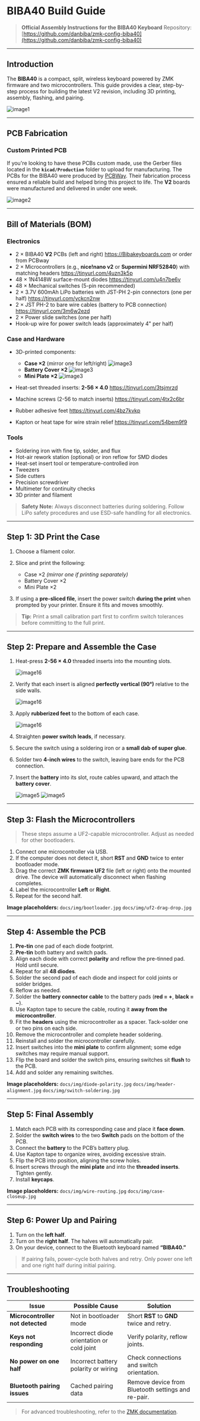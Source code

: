 # BIBA40 Build Guide

> **Official Assembly Instructions for the BIBA40 Keyboard**
> Repository: [https://github.com/danbiba/zmk-config-biba40](https://github.com/danbiba/zmk-config-biba40)

---

## Introduction

The **BIBA40** is a compact, split, wireless keyboard powered by ZMK firmware and two microcontrollers. This guide provides a clear, step-by-step process for building the latest V2 revision, including 3D printing, assembly, flashing, and pairing.

![image1](images/Glamour_Shot.jpg)

---

## PCB Fabrication

### Custom Printed PCB

If you're looking to have these PCBs custom made, use the Gerber files located in the **`kicad/Production`** folder to upload for manufacturing. The PCBs for the BIBA40 were produced by [PCBWay](https://www.pcbway.com/). Their fabrication process ensured a reliable build and helped bring this project to life. The **V2** boards were manufactured and delivered in under one week.

![image2](images/PXL_20250418_230730889.jpg)

---

## Bill of Materials (BOM)

### Electronics

* 2 × BIBA40 **V2** PCBs (left and right) https://Bibakeyboards.com or order from PCBway
* 2 × Microcontrollers (e.g., **nice!nano v2** or **Supermini NRF52840**) with matching headers https://tinyurl.com/4uzn3k5p
* 48 × 1N4148W surface-mount diodes https://tinyurl.com/u4n7be6v
* 48 × Mechanical switches (5-pin recommended)
* 2 × 3.7V 600mAh LiPo batteries with JST-PH 2-pin connectors (one per half) https://tinyurl.com/yckcn2nw
* 2 × JST PH-2 to bare wire cables (battery to PCB connection) https://tinyurl.com/3m6w2ezd
* 2 × Power slide switches (one per half)
* Hook-up wire for power switch leads (approximately 4" per half)

### Case and Hardware

* 3D-printed components:

  * **Case ×2** (mirror one for left/right)
    ![image3](images/Biba40_Case_v2.png)   
  * **Battery Cover ×2**
    ![image3](images/Biba40_Battery_Cover_v2.png)
  * **Mini Plate ×2**
    ![image3](images/Biba40_Alignment_Plate_v2.png)
* Heat-set threaded inserts: **2-56 × 4.0** https://tinyurl.com/3tsjmrzd
* Machine screws (2-56 to match inserts) https://tinyurl.com/4tx2c6br
* Rubber adhesive feet https://tinyurl.com/4bz7kvkp
* Kapton or heat tape for wire strain relief https://tinyurl.com/54bem9f9

### Tools

* Soldering iron with fine tip, solder, and flux
* Hot-air rework station (optional) or iron reflow for SMD diodes
* Heat-set insert tool or temperature-controlled iron
* Tweezers
* Side cutters
* Precision screwdriver
* Multimeter for continuity checks
* 3D printer and filament

> **Safety Note:** Always disconnect batteries during soldering. Follow LiPo safety procedures and use ESD-safe handling for all electronics.

---

## Step 1: 3D Print the Case

1. Choose a filament color.
2. Slice and print the following:

   * Case ×2 *(mirror one if printing separately)*
   * Battery Cover ×2
   * Mini Plate ×2
3. If using a **pre-sliced file**, insert the power switch **during the print** when prompted by your printer. Ensure it fits and moves smoothly.

> **Tip:** Print a small calibration part first to confirm switch tolerances before committing to the full print.


---

## Step 2: Prepare and Assemble the Case

1. Heat-press **2-56 × 4.0** threaded inserts into the mounting slots.
   
   ![image16](images/Threaded_insert_line_up.jpg)
   
3. Verify that each insert is aligned **perfectly vertical (90°)** relative to the side walls.

   ![image16](images/Threaded_insert_installed.jpg)
   
5. Apply **rubberized feet** to the bottom of each case.

   ![image16](images/Rubber_feet_all.jpg)

7. Straighten **power switch leads**, if necessary.
8. Secure the switch using a soldering iron or a **small dab of super glue**.
9. Solder two **4-inch wires** to the switch, leaving bare ends for the PCB connection.
10. Insert the **battery** into its slot, route cables upward, and attach the **battery cover**.
    
    ![image5](images/PXL_20251008_170046314.jpg)
    ![image5](images/PXL_20251008_170105912.jpg)

---

## Step 3: Flash the Microcontrollers

> These steps assume a UF2-capable microcontroller. Adjust as needed for other bootloaders.

1. Connect one microcontroller via USB.
2. If the computer does not detect it, short **RST** and **GND** twice to enter bootloader mode.
3. Drag the correct **ZMK firmware UF2** file (left or right) onto the mounted drive. The device will automatically disconnect when flashing completes.
4. Label the microcontroller **Left** or **Right**.
5. Repeat for the second half.

**Image placeholders:**
`docs/img/bootloader.jpg`
`docs/img/uf2-drag-drop.jpg`

---

## Step 4: Assemble the PCB

1. **Pre-tin** one pad of each diode footprint.
2. **Pre-tin** both battery and switch pads.
3. Align each diode with correct **polarity** and reflow the pre-tinned pad. Hold until secure.
4. Repeat for all **48 diodes**.
5. Solder the second pad of each diode and inspect for cold joints or solder bridges.
6. Reflow as needed.
7. Solder the **battery connector cable** to the battery pads (**red = +**, **black = −**).
8. Use Kapton tape to secure the cable, routing it **away from the microcontroller**.
9. Fit the **headers** using the microcontroller as a spacer. Tack-solder one or two pins on each side.
10. Remove the microcontroller and complete header soldering.
11. Reinstall and solder the microcontroller carefully.
12. Insert switches into the **mini plate** to confirm alignment; some edge switches may require manual support.
13. Flip the board and solder the switch pins, ensuring switches sit **flush** to the PCB.
14. Add and solder any remaining switches.

**Image placeholders:**
`docs/img/diode-polarity.jpg`
`docs/img/header-alignment.jpg`
`docs/img/switch-soldering.jpg`

---

## Step 5: Final Assembly

1. Match each PCB with its corresponding case and place it **face down**.
2. Solder the **switch wires** to the two **Switch** pads on the bottom of the PCB.
3. Connect the **battery** to the PCB’s battery plug.
4. Use Kapton tape to organize wires, avoiding excessive strain.
5. Flip the PCB into position, aligning the screw holes.
6. Insert screws through the **mini plate** and into the **threaded inserts**. Tighten gently.
7. Install **keycaps**.

**Image placeholders:**
`docs/img/wire-routing.jpg`
`docs/img/case-closeup.jpg`

---

## Step 6: Power Up and Pairing

1. Turn on the **left half**.
2. Turn on the **right half**. The halves will automatically pair.
3. On your device, connect to the Bluetooth keyboard named **“BIBA40.”**

> If pairing fails, power-cycle both halves and retry. Only power one left and one right half during initial pairing.

---

## Troubleshooting

| Issue                            | Possible Cause                            | Solution                                           |
| -------------------------------- | ----------------------------------------- | -------------------------------------------------- |
| **Microcontroller not detected** | Not in bootloader mode                    | Short **RST** to **GND** twice and retry.          |
| **Keys not responding**          | Incorrect diode orientation or cold joint | Verify polarity, reflow joints.                    |
| **No power on one half**         | Incorrect battery polarity or wiring      | Check connections and switch orientation.          |
| **Bluetooth pairing issues**     | Cached pairing data                       | Remove device from Bluetooth settings and re-pair. |

> For advanced troubleshooting, refer to the [ZMK documentation](https://zmk.dev/docs/).
